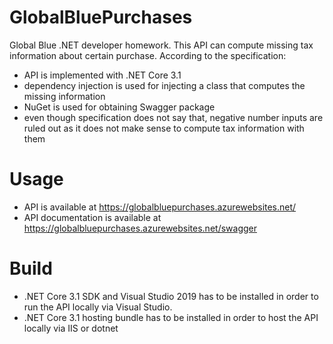 GlobalBluePurchases
==========
Global Blue .NET developer homework. This API can compute missing tax information about certain purchase. According to the specification:
- API is implemented with .NET Core 3.1
- dependency injection is used for injecting a class that computes the missing information
- NuGet is used for obtaining Swagger package
- even though specification does not say that, negative number inputs are ruled out as it does not make sense to compute tax information with them

# Usage
- API is available at https://globalbluepurchases.azurewebsites.net/
- API documentation is available at https://globalbluepurchases.azurewebsites.net/swagger

# Build
- .NET Core 3.1 SDK and Visual Studio 2019 has to be installed in order to run the API locally via Visual Studio.
- .NET Core 3.1 hosting bundle has to be installed in order to host the API locally via IIS or dotnet

